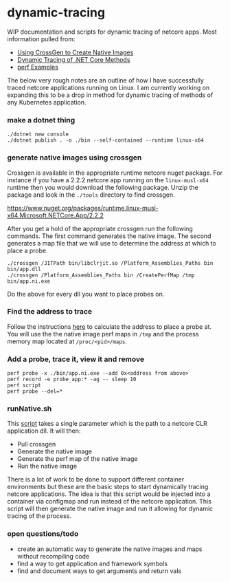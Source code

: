 # dynamic-tracing

WIP documentation and scripts for dynamic tracing of netcore apps.  Most information pulled from:

- [Using CrossGen to Create Native Images](https://github.com/dotnet/coreclr/blob/master/Documentation/building/crossgen.md)
- [Dynamic Tracing of .NET Core Methods](https://blogs.microsoft.co.il/sasha/2018/02/08/dynamic-tracing-of-net-core-methods/)
- [perf Examples](http://www.brendangregg.com/perf.html)

The below very rough notes are an outline of how I have successfully traced netcore applications running on Linux.  I am currently working on expanding this to be a drop in method for dynamic tracing of methods of any Kubernetes application.

### make a dotnet thing
```
./dotnet new console
./dotnet publish . -o ./bin --self-contained --runtime linux-x64
```

### generate native images using crossgen
Crossgen is available in the appropriate runtime netcore nuget package.  For instance if you have a 2.2.2 netcore app running on the `linux-musl-x64` runtime then you would download the following package.  Unzip the package and look in the `./tools` directory to find crossgen.

https://www.nuget.org/packages/runtime.linux-musl-x64.Microsoft.NETCore.App/2.2.2

After you get a hold of the appropriate crossgen run the following commands. The first command generates the native image.  The second generates a map file that we will use to determine the address at which to place a probe.

```
./crossgen /JITPath bin/libclrjit.so /Platform_Assemblies_Paths bin bin/app.dll
./crossgen /Platform_Assemblies_Paths bin /CreatePerfMap /tmp bin/app.ni.exe
```

Do the above for every dll you want to place probes on.

### Find the address to trace

Follow the instructions [here](https://blogs.microsoft.co.il/sasha/2018/02/08/dynamic-tracing-of-net-core-methods/) to calculate the address to place a probe at.  You will use the the native image perf maps in `/tmp` and the process memory map located at `/proc/<pid>/maps`.

### Add a probe, trace it, view it and remove

```
perf probe -x ./bin/app.ni.exe --add 0x<address from above>  
perf record -e probe_app:* -ag -- sleep 10
perf script
perf probe --del=*
```

### runNative.sh

This [script](./runNative.sh) takes a single parameter which is the path to a netcore CLR application dll.  It will then:

- Pull crossgen
- Generate the native image
- Generate the perf map of the native image
- Run the native image

There is a lot of work to be done to support different container environments but these are the basic steps to start dynamically tracing netcore applications.  The idea is that this script would be injected into a container via configmap and run instead of the netcore application.  This script will then generate the native image and run it allowing for dynamic tracing of the process.

### open questions/todo
- create an automatic way to generate the native images and maps without recompiling code
- find a way to get application and framework symbols
- find and document ways to get arguments and return vals